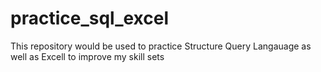# practice_sql_excel
This repository would be used to practice Structure Query Langauage as well as Excell to improve my skill sets 

